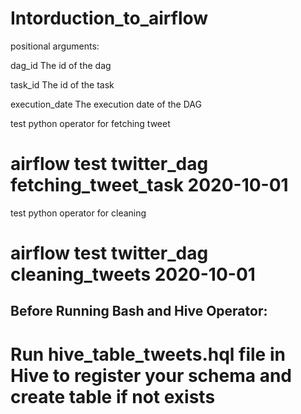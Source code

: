 # Intorduction_to_airflow


 positional arguments:

  dag_id                The id of the dag

  task_id               The id of the task

  execution_date        The execution date of the DAG
  
  
  test python operator for fetching tweet
  
  # airflow test twitter_dag fetching_tweet_task 2020-10-01
  
  
  test python operator for cleaning
  
  # airflow test twitter_dag cleaning_tweets 2020-10-01
  
 ## Before Running Bash and Hive Operator:
  
  # Run hive_table_tweets.hql file in Hive to register your schema and create table if not exists 

